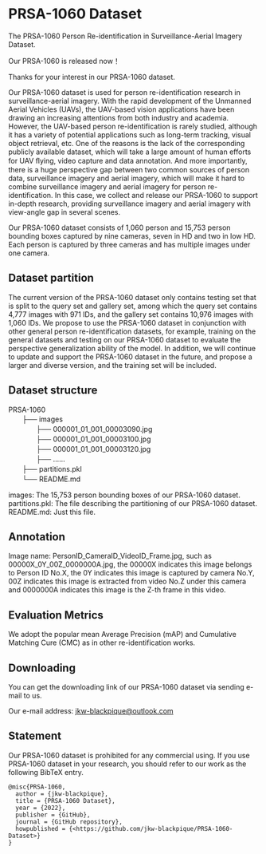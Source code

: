 # PRSA-1060 Dataset

The PRSA-1060 Person Re-identification in Surveillance-Aerial Imagery Dataset.

Our PRSA-1060 is released now！<br>

Thanks for your interest in our PRSA-1060 dataset.<br>

Our PRSA-1060 dataset is used for person re-identification research in surveillance-aerial imagery. With the rapid development of the Unmanned Aerial Vehicles (UAVs), the UAV-based vision applications have been drawing an increasing attentions from both industry and academia. However, the UAV-based person re-identification is rarely studied, although it has a variety of potential applications such as long-term tracking, visual object retrieval, etc. One of the reasons is the lack of the corresponding publicly available dataset, which will take a large amount of human efforts for UAV ﬂying, video capture and data annotation. And more importantly, there is a huge perspective gap between two common sources of person data, surveillance imagery and aerial imagery, which will make it hard to combine surveillance imagery and aerial imagery for person re-identification. In this case, we collect and release our PRSA-1060 to support in-depth research, providing surveillance imagery and aerial imagery with view-angle gap in several scenes.<br>

Our PRSA-1060 dataset consists of 1,060 person and 15,753 person bounding boxes captured by nine cameras, seven in HD and two in low HD. Each person is captured by three cameras and has multiple images under one camera.


## Dataset partition

The current version of the PRSA-1060 dataset only contains testing set that is split to the query set and gallery set, among which the query set contains 4,777 images with 971 IDs, and the gallery set contains 10,976 images with 1,060 IDs. We propose to use the PRSA-1060 dataset in conjunction with other general person re-identification datasets, for example, training on the general datasets and testing on our PRSA-1060 dataset to evaluate the perspective generalization ability of the model. In addition, we will continue to update and support the PRSA-1060 dataset in the future, and propose a larger and diverse version, and the training set will be included.<br>


## Dataset structure

PRSA-1060<br>
　　├── images<br>
　　　　├── 000001_01_001_00003090.jpg<br>
　　　　├── 000001_01_001_00003100.jpg<br>
　　　　├── 000001_01_001_00003120.jpg<br>
　　　　├── ......<br>
　　├── partitions.pkl<br>
　　└── README.md<br>

images: The 15,753 person bounding boxes of our PRSA-1060 dataset.<br>
partitions.pkl: The file describing the partitioning of our PRSA-1060 dataset.<br>
README.md: Just this file.<br>


## Annotation

Image name: PersonID_CameraID_VideoID_Frame.jpg, such as 00000X_0Y_00Z_0000000A.jpg, the 00000X indicates this image belongs to Person ID No.X, the 0Y indicates this image is captured by camera No.Y, 00Z indicates this image is extracted from video No.Z under this camera and 0000000A indicates this image is the Z-th frame in this video.

        
## Evaluation Metrics

We adopt the popular mean Average Precision (mAP) and Cumulative Matching Cure (CMC) as in other re-identification works.


## Downloading

You can get the downloading link of our PRSA-1060 dataset via sending e-mail to us.

Our e-mail address: <jkw-blackpique@outlook.com>


## Statement

Our PRSA-1060 dataset is prohibited for any commercial using. If you use PRSA-1060 dataset in your research, you should refer to our work as the following BibTeX entry.

```
@misc{PRSA-1060,
  author = {jkw-blackpique},
  title = {PRSA-1060 Dataset},
  year = {2022},
  publisher = {GitHub},
  journal = {GitHub repository},
  howpublished = {<https://github.com/jkw-blackpique/PRSA-1060-Dataset>}
}
```


